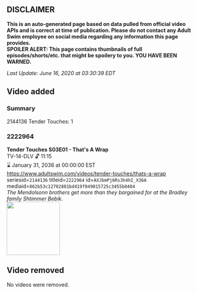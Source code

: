 ## DISCLAIMER
**This is an auto-generated page based on data pulled from official video APIs and is correct at time of publication. Please do not contact any Adult Swim employee on social media regarding any information this page provides.**  
**SPOILER ALERT: This page contains thumbnails of full episodes/shorts/etc. that might be spoilery to you. YOU HAVE BEEN WARNED.**  

_Last Update: June 16, 2020 at 03:30:39 EDT_
## Video added
### Summary
2144136 Tender Touches: 1  
### 2222964
**Tender Touches S03E01 - That's A Wrap**  
TV-14-DLV 🔓 11:15  
⌛ January 31, 2036 at 00:00:00 EST  
https://www.adultswim.com/videos/tender-touches/thats-a-wrap  
seriesid=`2144136` titleid=`2222964` id=`AXJbmPj6Rs3h4hI_X36A` mediaid=`862b53c12702801bd419f049015725c3455b0404`  
_The Mendolsonn brothers get more than they bargained for at the Bradley family Shtimmer Bebik._  
<a href="https://media.cdn.adultswim.com/uploads/20200611/thumbnails/2_20611836114-TenderTouches_301_dup-20200601.jpg"><img src="https://media.cdn.adultswim.com/uploads/20200611/thumbnails/2_20611836114-TenderTouches_301_dup-20200601.jpg" height="144px" /></a>
## Video removed
No videos were removed.  
